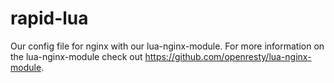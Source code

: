 # rapid-lua
Our config file for nginx with our lua-nginx-module. For more information on the lua-nginx-module check out https://github.com/openresty/lua-nginx-module.
